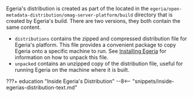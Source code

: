 <!-- SPDX-License-Identifier: CC-BY-4.0 -->
<!-- Copyright Contributors to the ODPi Egeria project. -->

Egeria's distribution is created as part of the located in the `egeria/open-metadata-distribution/omag-server-platform/build` directory that is created by Egeria's build.  There are two versions, they both contain the same content.  

* `distributions` contains the zipped and compressed distribution file for Egeria's platform.  This file provides a convenient package to copy Egeria onto a specific machine to run. See [Installing Egeria](https://egeria-project.org/education/tutorials/building-egeria-tutorial/overview/#installing-egeria) for information on how to unpack this file.
* `unpacked` contains an unzipped copy of the distribution file, useful for running Egeria on the machine where it is built.

???+ education "Inside Egeria's Distribution"
    --8<-- "snippets/inside-egerias-distribution-text.md"
